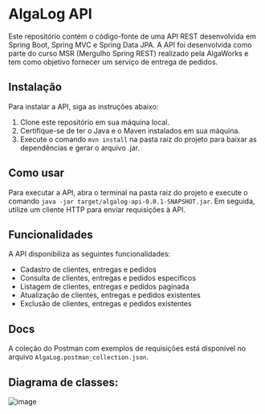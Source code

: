 # AlgaLog API

Este repositório contém o código-fonte de uma API REST desenvolvida em Spring Boot, Spring MVC e Spring Data JPA. A API foi desenvolvida como parte do curso MSR (Mergulho Spring REST) realizado pela AlgaWorks e tem como objetivo fornecer um serviço de entrega de pedidos.

## Instalação

Para instalar a API, siga as instruções abaixo:

1. Clone este repositório em sua máquina local.
2. Certifique-se de ter o Java e o Maven instalados em sua máquina.
3. Execute o comando `mvn install` na pasta raiz do projeto para baixar as dependências e gerar o arquivo .jar.

## Como usar

Para executar a API, abra o terminal na pasta raiz do projeto e execute o comando `java -jar target/algalog-api-0.0.1-SNAPSHOT.jar`. Em seguida, utilize um cliente HTTP para enviar requisições à API.

## Funcionalidades

A API disponibiliza as seguintes funcionalidades:

- Cadastro de clientes, entregas e pedidos
- Consulta de clientes, entregas e pedidos específicos
- Listagem de clientes, entregas e pedidos paginada
- Atualização de clientes, entregas e pedidos existentes
- Exclusão de clientes, entregas e pedidos existentes

## Docs

A coleção do Postman com exemplos de requisições está disponível no arquivo `AlgaLog.postman_collection.json`.

## Diagrama de classes:

![image](https://user-images.githubusercontent.com/3043984/226506785-6cdad8bb-2454-4db1-ba6a-1a57e0f7cb84.png)

